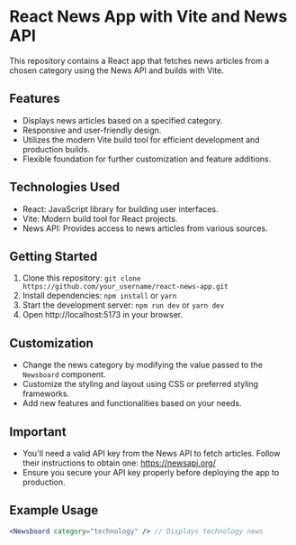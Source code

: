 # React News App with Vite and News API

This repository contains a React app that fetches news articles from a chosen category using the News API and builds with Vite.

## Features

- Displays news articles based on a specified category.
- Responsive and user-friendly design.
- Utilizes the modern Vite build tool for efficient development and production builds.
- Flexible foundation for further customization and feature additions.

## Technologies Used

- React: JavaScript library for building user interfaces.
- Vite: Modern build tool for React projects.
- News API: Provides access to news articles from various sources.

## Getting Started

1. Clone this repository: `git clone https://github.com/your_username/react-news-app.git`
2. Install dependencies: `npm install` or `yarn`
3. Start the development server: `npm run dev` or `yarn dev`
4. Open http://localhost:5173 in your browser.

## Customization

- Change the news category by modifying the value passed to the `Newsboard` component.
- Customize the styling and layout using CSS or preferred styling frameworks.
- Add new features and functionalities based on your needs.

## Important

- You'll need a valid API key from the News API to fetch articles. Follow their instructions to obtain one: https://newsapi.org/
- Ensure you secure your API key properly before deploying the app to production.

## Example Usage

```jsx
<Newsboard category="technology" /> // Displays technology news
```


